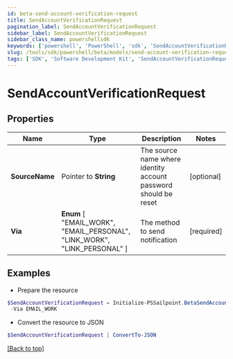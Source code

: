 ```yaml
---
id: beta-send-account-verification-request
title: SendAccountVerificationRequest
pagination_label: SendAccountVerificationRequest
sidebar_label: SendAccountVerificationRequest
sidebar_class_name: powershellsdk
keywords: ['powershell', 'PowerShell', 'sdk', 'SendAccountVerificationRequest', 'BetaSendAccountVerificationRequest'] 
slug: /tools/sdk/powershell/beta/models/send-account-verification-request
tags: ['SDK', 'Software Development Kit', 'SendAccountVerificationRequest', 'BetaSendAccountVerificationRequest']
---
```



# SendAccountVerificationRequest

## Properties

Name | Type | Description | Notes
------------ | ------------- | ------------- | -------------
**SourceName** |  Pointer to **String** | The source name where identity account password should be reset | [optional] 
**Via** |   **Enum** [  "EMAIL_WORK",    "EMAIL_PERSONAL",    "LINK_WORK",    "LINK_PERSONAL" ] | The method to send notification | [required]

## Examples

- Prepare the resource
```powershell
$SendAccountVerificationRequest = Initialize-PSSailpoint.BetaSendAccountVerificationRequest  -SourceName Active Directory Source `
 -Via EMAIL_WORK
```

- Convert the resource to JSON
```powershell
$SendAccountVerificationRequest | ConvertTo-JSON
```


[[Back to top]](#) 

